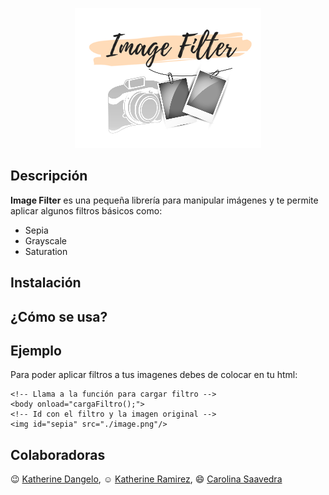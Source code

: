 <p align="center">
  <img src="assets/demo/images/logo.png"/>
</p>

## Descripción

**Image Filter** es una pequeña librería para manipular imágenes y te permite aplicar algunos filtros básicos como: 
- Sepia 
- Grayscale
- Saturation

## Instalación

## ¿Cómo se usa?

## Ejemplo

Para poder aplicar filtros a tus imagenes debes de colocar en tu html:

```
<!-- Llama a la función para cargar filtro -->
<body onload="cargaFiltro();">
<!-- Id con el filtro y la imagen original -->
<img id="sepia" src="./image.png"/>
```

## Colaboradoras

:wink: [Katherine Dangelo](https://github.com/Kdangelo),
:relaxed: [Katherine Ramirez](https://github.com/katherineRamirez),
:smile: [Carolina Saavedra](https://github.com/saahub)